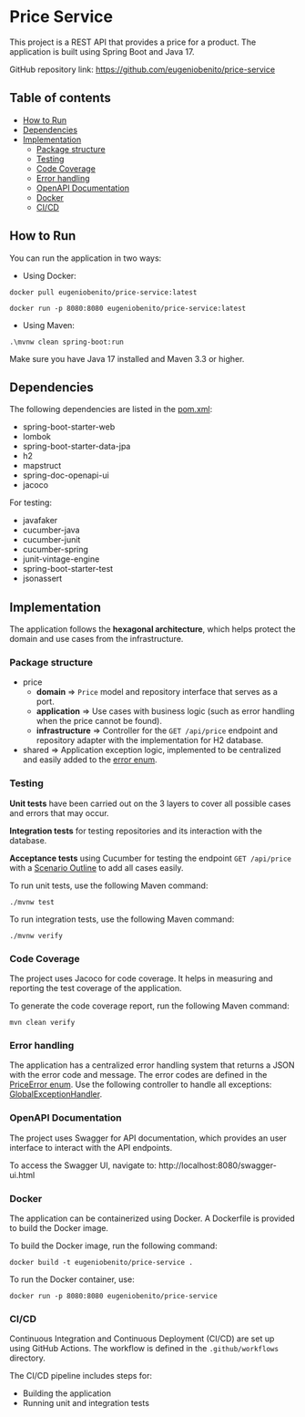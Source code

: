 # Price Service
This project is a REST API that provides a price for a product. The application is built using Spring Boot and Java 17.

GitHub repository link:
https://github.com/eugeniobenito/price-service
## Table of contents

- [How to Run](#how-to-run)
- [Dependencies](#dependencies)
- [Implementation](#implementation)
  - [Package structure](#package-structure)
  - [Testing](#testing)
  - [Code Coverage](#code-coverage)
  - [Error handling](#error-handling)
  - [OpenAPI Documentation](#openapi-documentation)
  - [Docker](#docker)
  - [CI/CD](#cicd)

## How to Run
You can run the application in two ways:
- Using Docker:
```shell
docker pull eugeniobenito/price-service:latest
```
```shell
docker run -p 8080:8080 eugeniobenito/price-service:latest
```
- Using Maven:
```shell
.\mvnw clean spring-boot:run
```
Make sure you have Java 17 installed and Maven 3.3 or higher.

## Dependencies
The following dependencies are listed in the [pom.xml](pom.xml):
- spring-boot-starter-web
- lombok
- spring-boot-starter-data-jpa
- h2
- mapstruct
- spring-doc-openapi-ui
- jacoco

For testing:

- javafaker
- cucumber-java
- cucumber-junit
- cucumber-spring
- junit-vintage-engine
- spring-boot-starter-test
- jsonassert

## Implementation
The application follows the **hexagonal architecture**, which helps protect the domain and use cases from the infrastructure.
### Package structure
- price
  - **domain** => `Price` model and repository interface that serves as a port.
  - **application** => Use cases with business logic (such as error handling when the price cannot be found).
  - **infrastructure** => Controller for the `GET /api/price` endpoint and repository adapter with the implementation for H2 database.
- shared => Application exception logic, implemented to be centralized and easily added to the [error enum](src/main/java/dev/eugeniobenito/price_service/shared/domain/exception/PriceError.java).
### Testing
**Unit tests** have been carried out on the 3 layers to cover all possible cases and errors that may occur. 

**Integration tests** for testing repositories and its interaction with the database.

**Acceptance tests** using Cucumber for testing the endpoint `GET /api/price` with a [Scenario Outline](src/test/resources/price.feature) to add all cases easily.

To run unit tests, use the following Maven command:
```shell
./mvnw test
```
To run integration tests, use the following Maven command:
```shell
./mvnw verify
```
### Code Coverage
The project uses Jacoco for code coverage. It helps in measuring and reporting the test coverage of the application.

To generate the code coverage report, run the following Maven command:
```shell
mvn clean verify
```
### Error handling
The application has a centralized error handling system that returns a JSON with the error code and message. The error codes are defined in the [PriceError enum](src/main/java/dev/eugeniobenito/price_service/shared/domain/exception/PriceError.java).
Use the following controller to handle all exceptions: [GlobalExceptionHandler](src/main/java/dev/eugeniobenito/price_service/shared/infrastructure/exception/GlobalExcepcionHandler.java).
### OpenAPI Documentation
The project uses Swagger for API documentation, which provides an user interface to interact with the API endpoints.

To access the Swagger UI, navigate to:
http://localhost:8080/swagger-ui.html

### Docker
The application can be containerized using Docker. A Dockerfile is provided to build the Docker image.

To build the Docker image, run the following command:
```shell
docker build -t eugeniobenito/price-service .
```

To run the Docker container, use:
```shell
docker run -p 8080:8080 eugeniobenito/price-service
```

### CI/CD
Continuous Integration and Continuous Deployment (CI/CD) are set up using GitHub Actions. The workflow is defined in the `.github/workflows` directory.

The CI/CD pipeline includes steps for:
- Building the application
- Running unit and integration tests
